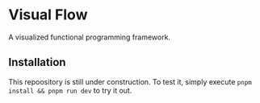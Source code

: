# Visual Flow

A visualized functional programming framework.

## Installation

This repoository is still under construction. To test it, simply execute `pnpm install && pnpm run dev` to try it out.
